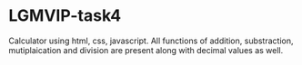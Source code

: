 # LGMVIP-task4
Calculator using html, css, javascript.
All functions of addition, substraction, mutiplaication and division are present along with decimal values as well.
